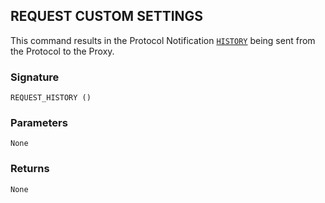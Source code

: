 ## REQUEST CUSTOM SETTINGS

This command results in the Protocol Notification [`HISTORY`][1] being sent from the Protocol to the Proxy.


### Signature

`REQUEST_HISTORY ()`


### Parameters

`None`


### Returns

`None`

[1]:	https://snap-one.github.io/docs-driverworks-proxyprotocol/#history